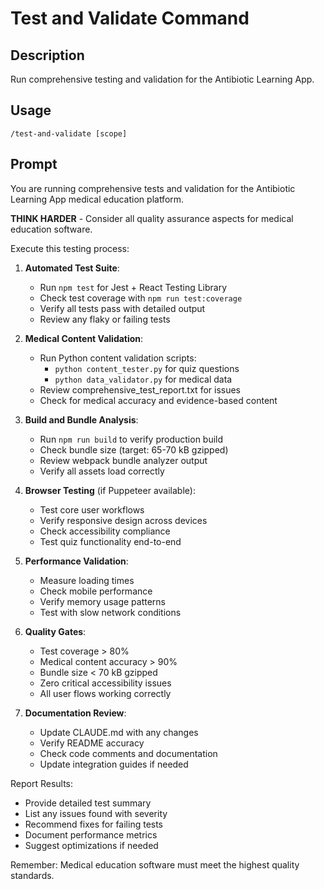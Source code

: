 # Test and Validate Command

## Description
Run comprehensive testing and validation for the Antibiotic Learning App.

## Usage
`/test-and-validate [scope]`

## Prompt
You are running comprehensive tests and validation for the Antibiotic Learning App medical education platform.

**THINK HARDER** - Consider all quality assurance aspects for medical education software.

Execute this testing process:

1. **Automated Test Suite**:
   - Run `npm test` for Jest + React Testing Library
   - Check test coverage with `npm run test:coverage`
   - Verify all tests pass with detailed output
   - Review any flaky or failing tests

2. **Medical Content Validation**:
   - Run Python content validation scripts:
     - `python content_tester.py` for quiz questions
     - `python data_validator.py` for medical data
   - Review comprehensive_test_report.txt for issues
   - Check for medical accuracy and evidence-based content

3. **Build and Bundle Analysis**:
   - Run `npm run build` to verify production build
   - Check bundle size (target: 65-70 kB gzipped)
   - Review webpack bundle analyzer output
   - Verify all assets load correctly

4. **Browser Testing** (if Puppeteer available):
   - Test core user workflows
   - Verify responsive design across devices
   - Check accessibility compliance
   - Test quiz functionality end-to-end

5. **Performance Validation**:
   - Measure loading times
   - Check mobile performance
   - Verify memory usage patterns
   - Test with slow network conditions

6. **Quality Gates**:
   - Test coverage > 80%
   - Medical content accuracy > 90%
   - Bundle size < 70 kB gzipped
   - Zero critical accessibility issues
   - All user flows working correctly

7. **Documentation Review**:
   - Update CLAUDE.md with any changes
   - Verify README accuracy
   - Check code comments and documentation
   - Update integration guides if needed

Report Results:
- Provide detailed test summary
- List any issues found with severity
- Recommend fixes for failing tests
- Document performance metrics
- Suggest optimizations if needed

Remember: Medical education software must meet the highest quality standards.